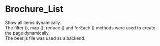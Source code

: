 # Brochure_List
Show all items dynamically.<br>
The filter (), map (), reduce () and forEach () methods were used to create the page dynamically.<br>
The beer.js file was used as a backend.
